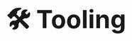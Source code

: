 <div style="
    display: flex;
    flex-wrap: wrap;
    height: 80vh;
    justify-content: center;
    align-content: center;
    font-size: 2.0em;
">

# 🛠️ Tooling

</div>
